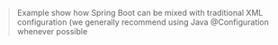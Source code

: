 > Example show how Spring Boot can be mixed with traditional XML configuration (we generally recommend using Java @Configuration whenever possible